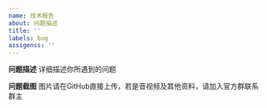 ```yaml
---
name: 技术报告
about: 问题描述
title: ''
labels: bug
assigenss: ''
---
```


**问题描述**
详细描述你所遇到的问题

**问题截图**
图片请在GitHub直接上传，若是音视频及其他资料，请加入官方群联系群主
